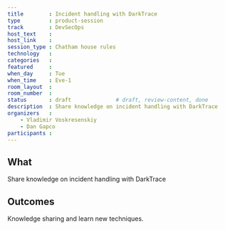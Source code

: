 ```yaml
---
title        : Incident handling with DarkTrace
type         : product-session
track        : DevSecOps
host_text    :
host_link    :
session_type : Chatham house rules
technology   :
categories   :
featured     :
when_day     : Tue
when_time    : Eve-1
room_layout  :
room_number  :
status       : draft              # draft, review-content, done
description  : Share knowledge on incident handling with DarkTrace
organizers   :
    - Vladimir Voskresenskiy
    - Dan Gapco
participants :
---
```


## What

Share knowledge on incident handling with DarkTrace

## Outcomes

Knowledge sharing and learn new techniques.





